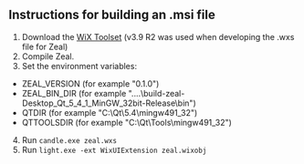 ## Instructions for building an .msi file

1. Download the [WiX Toolset](http://wixtoolset.org/) (v3.9 R2 was used when developing
   the .wxs file for Zeal)
2. Compile Zeal.
3. Set the environment variables:
  * ZEAL_VERSION (for example "0.1.0")
  * ZEAL_BIN_DIR (for example "..\..\build-zeal-Desktop_Qt_5_4_1_MinGW_32bit-Release\bin")
  * QTDIR (for example "C:\Qt\5.4\mingw491_32")
  * QTTOOLSDIR (for example "C:\Qt\Tools\mingw491_32")
4. Run `candle.exe zeal.wxs`
5. Run `light.exe -ext WixUIExtension zeal.wixobj`
